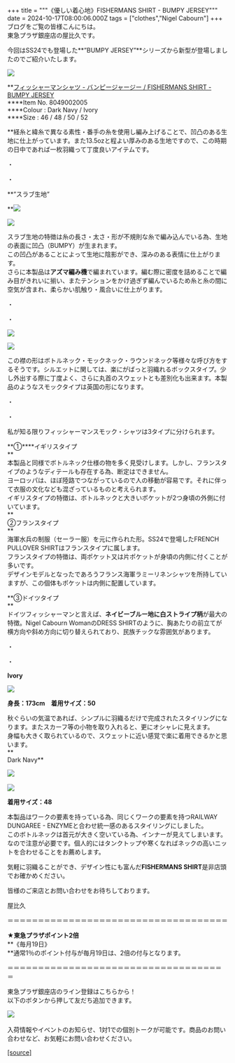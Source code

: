 +++
title = """《優しい着心地》FISHERMANS SHIRT - BUMPY JERSEY"""
date = 2024-10-17T08:00:06.000Z
tags = ["clothes","Nigel Cabourn"]
+++
ブログをご覧の皆様こんにちは。  
東急プラザ銀座店の屋比久です。  
  
今回はSS24でも登場した**”BUMPY JERSEY”**シリーズから新型が登場しましたのでご紹介いたします。  
  
![](https://cdn.shopify.com/s/files/1/0094/9295/5196/files/IMG_5375_d1cee141-63f5-4a4d-b06e-aba70d13ffe8_480x480.jpg?v=1728885039)  
  
**[フィッシャーマンシャツ - バンピージャージー / FISHERMANS SHIRT - BUMPY JERSEY](https://cabourn.jp/products/80490020005?_pos=9&_fid=0c6301bbf&_ss=c)  
****Item No. 8049002005  
****Colour : Dark Navy / Ivory  
****Size : 46 / 48 / 50 / 52  
  
**経糸と緯糸で異なる素性・番手の糸を使用し編み上げることで、凹凸のある生地に仕上がっています。また13.5ozと程よい厚みのある生地ですので、この時期の日中であれば一枚羽織って丁度良いアイテムです。  
  
・  
  
・  
  
**”スラブ生地”  
  
**![](https://cdn.shopify.com/s/files/1/0094/9295/5196/files/IMG_5376_480x480.jpg?v=1728885356)   
  
![](https://cdn.shopify.com/s/files/1/0094/9295/5196/files/IMG_5387_480x480.jpg?v=1728888190)

スラブ生地の特徴は糸の長さ・太さ・形が不規則な糸で編み込んでいる為、生地の表面に凹凸（BUMPY）が生まれます。  
この凹凸があることによって生地に陰影ができ、深みのある表情に仕上がります。  
さらに本製品は**アズマ編み機**で編まれています。編む際に密度を詰めることで編み目がきれいに揃い、またテンションをかけ過ぎず編んでいるため糸と糸の間に空気が含まれ、柔らかい肌触り・風合いに仕上がります。  
  
・  
  
・  
  
![](https://cdn.shopify.com/s/files/1/0094/9295/5196/files/IMG_5377_480x480.jpg?v=1728885392)  
  
![](https://cdn.shopify.com/s/files/1/0094/9295/5196/files/IMG_5380_62cc54da-4048-4731-bbaf-d84684eadf1c_480x480.jpg?v=1728885440)  
  
この襟の形はボトルネック・モックネック・ラウンドネック等様々な呼び方をするそうです。シルエットに関しては、楽にがばっと羽織れるボックスタイプ。少し外出する際に丁度よく、さらに丸首のスウェットとも差別化も出来ます。本製品のようなスモックタイプは英国の形になります。  
  
・  
  
・  
  
私が知る限りフィッシャーマンスモック・シャツは3タイプに分けられます。  
  
**①****イギリスタイプ  
**  
本製品と同様でボトルネック仕様の物を多く見受けします。しかし、フランスタイプのようなディテールも存在する為、断定はできません。  
ヨーロッパは、ほぼ陸路でつながっているので人の移動が容易です。それに伴って衣服の文化なども混ざっているものと考えられます。  
イギリスタイプの特徴は、ボトルネックと大きいポケットが2つ身頃の外側に付いています。  
**  
②フランスタイプ  
**  
海軍水兵の制服（セーラー服）を元に作られた形。SS24で登場したFRENCH PULLOVER SHIRTはフランスタイプに属します。  
フランスタイプの特徴は、両ポケット又は片ポケットが身頃の内側に付くことが多いです。  
デザインモデルとなったであろうフランス海軍ラミーリネンシャツを所持していますが、この個体もポケットは内側に配置しています。  
  
**③ドイツタイプ  
**  
ドイツフィッシャーマンと言えば、**ネイビーブルー地に白ストライプ柄**が最大の特徴。Nigel Cabourn WomanのDRESS SHIRTのように、胸あたりの前立てが横方向や斜め方向に切り替えられており、民族チックな雰囲気があります。  
  
・  
  
・  
  
**Ivory**  
  
![](https://cdn.shopify.com/s/files/1/0094/9295/5196/files/IMG_5379_480x480.jpg?v=1728885823)  
  
**身長：173cm　着用サイズ：50**  
  
秋ぐらいの気温であれば、シンプルに羽織るだけで完成されたスタイリングになります。またスカーフ等の小物を取り入れると、更にオシャレに見えます。  
身幅も大きく取られているので、スウェットに近い感覚で楽に着用できるかと思います。  
**  
Dark Navy**  
  
![](https://cdn.shopify.com/s/files/1/0094/9295/5196/files/IMG_5381_480x480.jpg?v=1728885810) 

![](https://cdn.shopify.com/s/files/1/0094/9295/5196/files/IMG_5383_6e171ec3-6e22-4699-86fa-80ca7b242909_480x480.jpg?v=1729052704)  
  
**着用サイズ：48**  
  
本製品はワークの要素を持っている為、同じくワークの要素を持つRAILWAY DUNGAREE - ENZYMEと合わせ統一感のあるスタイリングにしました。  
このボトルネックは首元が大きく空いている為、インナーが見えてしまいます。なので注意が必要です。個人的にはタンクトップや寒くなればネックの高いニットを合わせることをお薦めします。  
  
気軽に羽織ることができ、デザイン性にも富んだ**FISHERMANS SHIRT**是非店頭でお確かめください。  
  
  
皆様のご来店とお問い合わせをお待ちしております。

屋比久  
  
  
＝＝＝＝＝＝＝＝＝＝＝＝＝＝＝＝＝＝＝＝＝＝＝＝＝＝＝＝＝＝＝＝＝＝＝＝

  
**★東急プラザポイント2倍**  
**《毎月19日》  
**通常1％のポイント付与が毎月19日は、2倍の付与となります。

＝＝＝＝＝＝＝＝＝＝＝＝＝＝＝＝＝＝＝＝＝＝＝＝＝＝＝＝＝＝＝＝＝＝＝＝ 

東急プラザ銀座店のライン登録はこちらから！  
以下のボタンから押して友だち追加できます。 

[![](https://scdn.line-apps.com/n/line_add_friends/btn/ja.png)](https://lin.ee/BYB8FHk) 

入荷情報やイベントのお知らせ、1対1での個別トークが可能です。商品のお問い合わせなど、お気軽にお問い合わせください。

[[source]](https://cabourn.jp/blogs/shop-info/tokyuplazaginza20241017)
